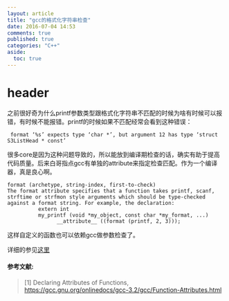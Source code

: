 ```yaml
---
layout: article
title: "gcc的格式化字符串检查"
date: 2016-07-04 14:53
comments: true
published: true
categories: "C++"
aside:
  toc: true
---
```

# header
  之前很好奇为什么printf参数类型跟格式化字符串不匹配的时候为啥有时候可以报错，有时候不能报错。printf的时候如果不匹配经常会看到这种错误：

  	 format ‘%s’ expects type ‘char *’, but argument 12 has type ‘struct S3ListHead * const’

  很多core是因为这种问题导致的，所以能放到编译期检查的话，确实有助于提高代码质量。后来白哥指点gcc有单独的attribute来指定检查匹配。作为一个编译器，真是良心啊。

  	format (archetype, string-index, first-to-check)
	The format attribute specifies that a function takes printf, scanf, strftime or strfmon style arguments which should be type-checked against a format string. For example, the declaration:
	          extern int
	          my_printf (void *my_object, const char *my_format, ...)
	                __attribute__ ((format (printf, 2, 3)));
  
  这样自定义的函数也可以依赖gcc做参数检查了。

  详细的参见[这里][1]

#### 参考文献:

>\[1] Declaring Attributes of Functions, <https://gcc.gnu.org/onlinedocs/gcc-3.2/gcc/Function-Attributes.html>

[1]: https://gcc.gnu.org/onlinedocs/gcc-3.2/gcc/Function-Attributes.html "Declaring Attributes of Functions"
